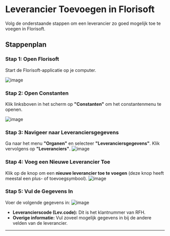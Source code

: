 # **Leverancier Toevoegen in Florisoft**

Volg de onderstaande stappen om een leverancier zo goed mogelijk toe te voegen in Florisoft.

## **Stappenplan**

### **Stap 1: Open Florisoft**
Start de Florisoft-applicatie op je computer.

![image](https://github.com/user-attachments/assets/17033e0b-88e6-441e-9555-ad8c3da37adc)

### **Stap 2: Open Constanten**
Klik linksboven in het scherm op **"Constanten"** om het constantenmenu te openen.

![image](https://github.com/user-attachments/assets/ca77c584-83c3-447f-8583-d5efaf7baa6e)

### **Stap 3: Navigeer naar Leveranciersgegevens**
Ga naar het menu **"Organen"** en selecteer **"Leveranciersgegevens"**. Klik vervolgens op **"Leveranciers"**.
![image](https://github.com/user-attachments/assets/83474173-2675-416d-8c3b-ce931af8fd60)

### **Stap 4: Voeg een Nieuwe Leverancier Toe**
Klik op de knop om een **nieuwe leverancier toe te voegen** (deze knop heeft meestal een plus- of toevoegsymbool).
![image](https://github.com/user-attachments/assets/f0367847-60f6-44a0-ab64-c158ad96a9d3)

### **Stap 5: Vul de Gegevens In**
Voer de volgende gegevens in:
![image](https://github.com/user-attachments/assets/53854d41-a0db-4fdd-a0e7-c98a3f5de9ac)

- **Leverancierscode (Lev.code):** Dit is het klantnummer van RFH.
- **Overige informatie:** Vul zoveel mogelijk gegevens in bij de andere velden van de leverancier.

---

